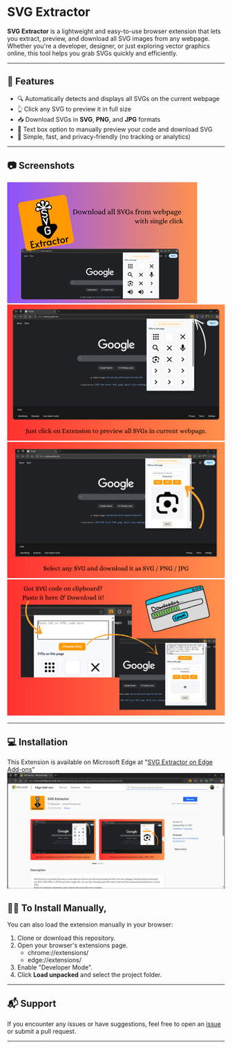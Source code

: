 # SVG Extractor

**SVG Extractor** is a lightweight and easy-to-use browser extension that lets you extract, preview, and download all SVG images from any webpage. Whether you're a developer, designer, or just exploring vector graphics online, this tool helps you grab SVGs quickly and efficiently.

---

## 🌟 Features

- 🔍 Automatically detects and displays all SVGs on the current webpage
- 👆 Click any SVG to preview it in full size
- 📥 Download SVGs in **SVG**, **PNG**, and **JPG** formats
- 🧪 Text box option to manually preview your code and download SVG
- 🎯 Simple, fast, and privacy-friendly (no tracking or analytics)

---

## 📷 Screenshots

![](./screenshots/promotionaltile.png)
![](<screenshots/screenshot 1.png>)
![](<screenshots/screenshot 2.png>)
![](<screenshots/screenshot 3.png>)

---

## 💻 Installation

This Extension is available on Microsoft Edge at "[SVG Extractor on Edge Add-ons](https://microsoftedge.microsoft.com/addons/detail/svg-extractor/gkmgmdbmeeekpdibpebagddejkomcdko)"
![](./screenshots/SVG-Extractor-OnEdge.png)

## 🧑‍💻 To Install Manually,

You can also load the extension manually in your browser:

1. Clone or download this repository.
2. Open your browser's extensions page.
    - chrome://extensions/
    - edge://extensions/
3. Enable "Developer Mode".
4. Click **Load unpacked** and select the project folder.

---

## 📬 Support

If you encounter any issues or have suggestions, feel free to open an [issue](https://github.com/yaswanthkorukonda/svg-extractor/issues) or submit a pull request.

---
